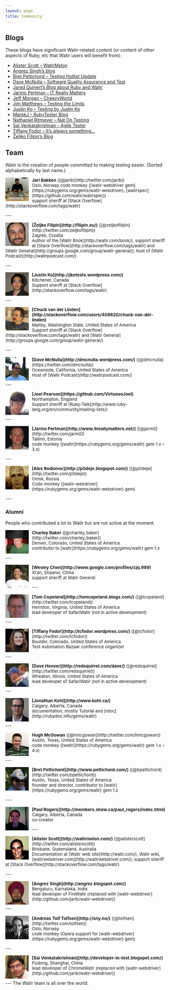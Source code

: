 ```yaml
---
layout: page
title: Community
---
```


## Blogs

These blogs have significant Watir-related content (or content of other aspects of Ruby, etc that Watir users will benefit from):

* [Alister Scott – WatirMelon](http://watirmelon.com/)
* [Angrez Singh’s blog](http://angrez.blogspot.com/)
* [Bret Pettichord – Testing Hotlist Update](http://www.prismnet.com/~wazmo/blog/)
* [Dave McNulla – Software Quality Assurance and Test](http://dmcnulla.wordpress.com/)
* [Jared Quinert’s Blog about Ruby and Watir](http://www.software-testing.com.au/blog/)
* [Jarmo Pertman – IT Really Matters](http://www.itreallymatters.net/)
* [Jeff Morgan – CheezyWorld](http://www.cheezyworld.com/)
* [Jim Matthews – Testing the Limits](http://jimhmatthews.wordpress.com/)
* [Justin Ko – Testing by Justin Ko](http://jkotests.wordpress.com/)
* [MarekJ – RubyTester Blog](http://rubytester.github.com/)
* [Nathaniel Ritmeyer – Nat On Testing](http://www.natontesting.com/)
* [Sai Venkatakrishnan – Agile Tester](http://developer-in-test.blogspot.com/)
* [Tiffany Fodor – It’s always something…](http://tcfodor.wordpress.com/)
* [Željko Filipin’s Blog](http://filipin.eu/)

## Team

Watir is the creation of people committed to making testing easier. (Sorted alphabetically by last name.)

<span>
  <p style="font-size: 10pt;">
    <img style="float: left; padding-right: 10px;" src="/images/contributors/jari1.jpg">
    <b>Jari Bakken</b> ([@jarib](http://twitter.com/jarib))
    <br>
    Oslo, Norway code monkey ([watir-webdriver gem](https://rubygems.org/gems/watir-webdriver), [watirspec](https://github.com/watir/watirspec))
    <br>
    support sheriff at [Stack Overflow](http://stackoverflow.com/tags/watir)
  </p>
</span>
---
<span>
  <p style="font-size: 10pt;">
    <img style="float: left; padding-right: 10px" src="/images/contributors/zeljko2.jpg">
    <b>[Željko Filipin](http://filipin.eu/)</b> ([@zeljkofilipin](http://twitter.com/zeljkofilipin))
    <br>
    Zagreb, Croatia
    <br>
    Author of the [Watir Book](http://watir.com/book/), support sheriff at [Stack Overflow](http://stackoverflow.com/tags/watir) and [Watir General](http://groups.google.com/group/watir-general/); host of [Watir Podcast](http://watirpodcast.com/)
  </p>
</span>  
---
<span>
  <p style="font-size: 10pt;">
    <img style="float: left; padding-right: 10px;" src="/images/contributors/justin_73.png">
    <b>[Justin Ko](http://jkotests.wordpress.com/)</b>
    <br>
    Kitchener, Canada
    <br>
    Support sheriff at [Stack Overflow](http://stackoverflow.com/tags/watir)
  </p>
</span>
---
<span>
  <p style="font-size: 10pt;">
    <img style="float: left; padding-right: 10px;" src="/images/contributors/chuck.jpg">
    <b>[Chuck van der Linden](http://stackoverflow.com/users/409820/chuck-van-der-linden)</b>
    <br>
    Maltby, Washington State, United States of America
    <br>
    Support sheriff at [Stack Overflow](http://stackoverflow.com/tags/watir) and [Watir General](http://groups.google.com/group/watir-general/)
  </p>
</span>
---
<span>
  <p style="font-size: 10pt;">
    <img style="float: left; padding-right: 10px;" src="/images/contributors/dave_73.jpeg">
    <b>[Dave McNulla](http://dmcnulla.wordpress.com/)</b> ([@dmcnulla](https://twitter.com/dmcnulla))
    <br>
    Oceanside, California, United States of America
    <br>
    Host of [Watir Podcast](http://watirpodcast.com/)
  </p>
</span>
---
<span>
  <p style="font-size: 10pt;">
    <img style="float: left; padding-right: 10px;" src="/images/contributors/joel_73.jpg">
    <b>[Joel Pearson](https://github.com/VirtuosoJoel)</b>
    <br>
    Northampton, England
    <br>
    Support sheriff at [Ruby-Talk](http://www.ruby-lang.org/en/community/mailing-lists/)
  </p>
</span>
---
<span>
  <p style="font-size: 10pt;">
    <img style="float: left; padding-right: 10px;" src="/images/contributors/jarmo.jpg">
    <b>[Jarmo Pertman](http://www.itreallymatters.net/)</b> ([@jarm0](http://twitter.com/jarm0))
    <br>
    Tallinn, Estonia
    <br>
    code monkey ([watir](https://rubygems.org/gems/watir) gem 1.x – 3.x)
  </p>
</span>
---
<span>
  <p style="font-size: 10pt;">
    <img style="float: left; padding-right: 10px;" src="/images/contributors/alex-rodionov.png">
    <b>[Alex Rodionov](http://p0deje.blogspot.com/)</b> ([@p0deje](http://twitter.com/p0deje))
    <br>
    Omsk, Russia
    <br>
    Code monkey ([watir-webdriver](https://rubygems.org/gems/watir-webdriver) gem)
  </p>
</span>
---

### Alumni

People who contributed a lot to Watir but are not active at the moment.

<span>
  <p style="font-size: 10pt;">
    <img style="float: left; padding-right: 10px;" src="/images/contributors/charley1.jpg">
    <b>Charley Baker</b> ([@charley_baker](http://twitter.com/charley_baker))
    <br>
    Denver, Colorado, United States of America
    <br>
    contributor to [watir](https://rubygems.org/gems/watir) gem 1.x
  </p>
</span>
---
<span>
  <p style="font-size: 10pt;">
    <img style="float: left; padding-right: 10px;" src="/images/contributors/wesley.jpg">
    <b>[Wesley Chen](http://www.google.com/profiles/cjq.999)</b>
    <br>
    Xi’an, Shaanxi, China
    <br>
    support sheriff at Watir General
  </p>
</span>
---
<span>
  <p style="font-size: 10pt;">
    <img style="float: left; padding-right: 10px;" src="/images/contributors/tom.jpg">
    <b>[Tom Copeland](http://tomcopeland.blogs.com/)</b> ([@tcopeland](http://twitter.com/tcopeland))
    <br>
    Herndon, Virginia, United States of America
    <br>
    lead developer of SafariWatir (not in active development)
  </p>
</span>
---
<span>
  <p style="font-size: 10pt;">
    <img style="float: left; padding-right: 10px;" src="/images/contributors/tiffany.jpg">
    <b>[Tiffany Fodor](http://tcfodor.wordpress.com/)</b> ([@tcfodor](http://twitter.com/tcfodor))
    <br>
    Boulder, Colorado, United States of America
    <br>
    Test Automation Bazaar conference organizer
  </p>
</span>
---
<span>
  <p style="font-size: 10pt;">
    <img style="float: left; padding-right: 10px;" src="/images/contributors/dave1.jpg">
    <b>[Dave Hoover](http://redsquirrel.com/dave/)</b> ([@redsquirrel](http://twitter.com/redsquirrel))
    <br>
    Wheaton, Illinois, United States of America
    <br>
    lead developer of SafariWatir (not in active development)
  </p>
</span>
---
<span>
  <p style="font-size: 10pt;">
    <img style="float: left; padding-right: 10px;" src="/images/contributors/jonathan3.jpg">
    <b>[Jonathan Kohl](http://www.kohl.ca/)</b>
    <br>
    Calgary, Alberta, Canada
    <br>
    documentation, mostly Tutorial and [rdoc](http://rubydoc.info/gems/watir)
  </p>
</span>
---
<span>
  <p style="font-size: 10pt;">
    <img style="float: left; padding-right: 10px;" src="/images/contributors/hugh2.jpeg">
    <b>Hugh McGowan</b> ([@hmcgowan](http://twitter.com/hmcgowan))
    <br>
    Austin, Texas, United States of America
    <br>
    code monkey ([watir](https://rubygems.org/gems/watir) gem 1.x – 4.x)
  </p>
</span>
---
<span>
  <p style="font-size: 10pt;">
    <img style="float: left; padding-right: 10px;" src="/images/contributors/bret1.jpg">
    <b>[Bret Pettichord](http://www.pettichord.com/)</b> ([@bpettichord](http://twitter.com/bpettichord))
    <br>
    Austin, Texas, United States of America
    <br>
    founder and director, contributor to [watir](https://rubygems.org/gems/watir) gem 1.x
  </p>
</span>
---
<span>
  <p style="font-size: 10pt;">
    <img style="float: left; padding-right: 10px;" src="/images/contributors/paul1.jpg">
    <b>[Paul Rogers](http://members.shaw.ca/paul_rogers/index.html)</b>
    <br>
    Calgary, Alberta, Canada
    <br>
    co-creator
  </p>
</span>
---
<span>
  <p style="font-size: 10pt;">
    <img style="float: left; padding-right: 10px;" src="/images/contributors/alister1.jpg">
    <b>[Alister Scott](http://watirmelon.com/)</b> ([@alisterscott](http://twitter.com/alisterscott))
    <br>
    Brisbane, Queensland, Australia
    <br>
    Documentation at [Watir web site](http://watir.com/), Watir wiki, [watirwebdriver.com](http://watirwebdriver.com/); support sheriff at [Stack Overflow](http://stackoverflow.com/tags/watir)
  </p>
</span>
---
<span>
  <p style="font-size: 10pt;">
    <img style="float: left; padding-right: 10px;" src="/images/contributors/angrez1.jpg">
    <b>[Angrez Singh](http://angrez.blogspot.com/)</b>
    <br>
    Bengaluru, Karnataka, India
    <br>
    lead developer of FireWatir (replaced with [watir-webdriver](http://github.com/jarib/watir-webdriver))
  </p>
</span>
---
<span>
  <p style="font-size: 10pt;">
    <img style="float: left; padding-right: 10px;" src="/images/contributors/andreas.jpeg">
    <b>[Andreas Tolf Tolfsen](http://sny.no/)</b> ([@tolfsen](http://twitter.com/tolfsen))
    <br>
    Oslo, Norway
    <br>
    code monkey (Opera support for [watir-webdriver](https://rubygems.org/gems/watir-webdriver) gem)
  </p>
</span>
---
<span>
  <p style="font-size: 10pt;">
    <img style="float: left; padding-right: 10px;" src="/images/contributors/sai1.jpg">
    <b>[Sai Venkatakrishnan](http://developer-in-test.blogspot.com/)</b>
    <br>
    Pudong, Shanghai, China
    <br>
    lead developer of ChromeWatir (replaced with [watir-webdriver](http://github.com/jarib/watir-webdriver))
  </p>
</span>
---
The Watir team is all over the world.
